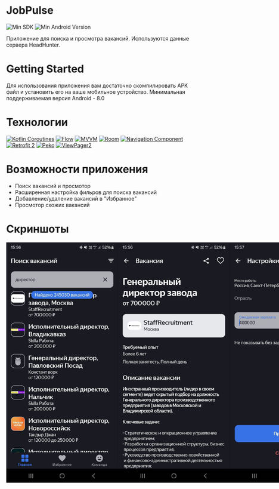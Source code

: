 # JobPulse
 ![Min SDK](https://img.shields.io/badge/Min%20SDK-26-brightgreen) ![Min Android Version](https://img.shields.io/badge/Min%20Android%20Version-8.0%20(Android_Oreo)-blue)
 
Приложение для поиска и просмотра вакансий. Используются данные сервера HeadHunter.

# Getting Started 
Для использования приложения вам достаточно скомпилировать APK файл и установить его на ваше мобильное устройство. Минимальная поддерживаемая версия Android - 8.0

# Технологии
[![Kotlin Coroutines](https://img.shields.io/badge/-Kotlin%20Coroutines-blue)](https://kotlinlang.org/docs/coroutines-guide.html)  [![Flow](https://img.shields.io/badge/-Flow-orange)](https://kotlinlang.org/docs/flow.html) [![MVVM](https://img.shields.io/badge/-MVVM-brightgreen)](https://developer.android.com/jetpack/guide?gclid=CjwKCAjwqIiFBhAHEiwANg9szkbgZdKjebt3kzGqrdK1r2fb1Q4oC1Y-0I7KtI9M6mGZyB4e_2YxHhoC0kkQAvD_BwE&gclsrc=aw.ds) [![Room](https://img.shields.io/badge/-Room-yellow)](https://developer.android.com/training/data-storage/room) [![Navigation Component](https://img.shields.io/badge/-Navigation%20Component-brightgreen)](https://developer.android.com/guide/navigation/navigation-getting-started) [![Retrofit 2](https://img.shields.io/badge/-Retrofit%202-red)](https://square.github.io/retrofit/) [![Peko](https://img.shields.io/badge/-Peko-orange)](https://github.com/peko-rb/peko) [![ViewPager2](https://img.shields.io/badge/-ViewPager2-brightgreen)](https://developer.android.com/jetpack/androidx/releases/viewpager2)

# Возможности приложения
+ Поиск вакансий и просмотор
+ Расширенная настройка фильров для поиска вакансий
+ Добавление/удаление вакансий в "Избранное"
+ Просмотор схожих вакансий

# Скриншоты
<div style="display: flex; flex-direction: row;">
  <img src="https://github.com/OlegQt/JobPulse/blob/main/VacanciesScreen.jpg" alt="mainScreen" width="300">
  <img src="https://github.com/OlegQt/JobPulse/blob/main/VacancyDetailesScreen.jpg" width="300">
  <img src="https://github.com/OlegQt/JobPulse/blob/main/FiltersScreen.jpg" alt="playlistScreen" width="300">
</div>
